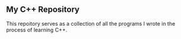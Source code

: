 ## My C++ Repository

This repoitory serves as a collection of all the programs I wrote in the process of learning C++. 
